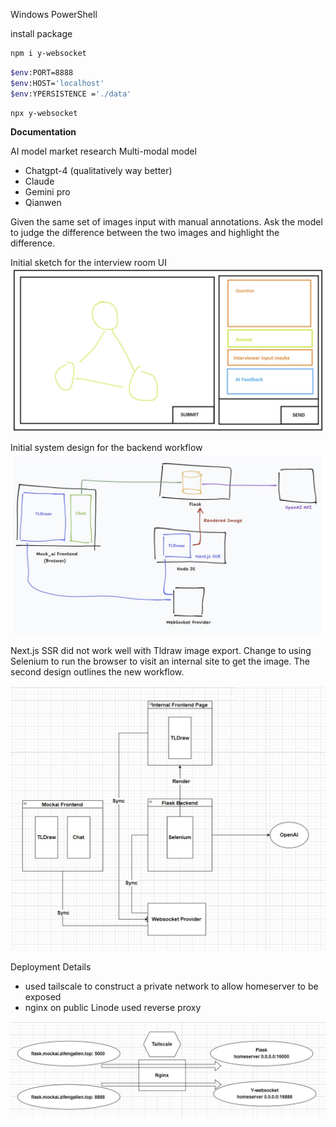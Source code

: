 Windows PowerShell

install package
```bash
npm i y-websocket
```

```bash
$env:PORT=8888 
$env:HOST='localhost' 
$env:YPERSISTENCE ='./data'
```

```bash
npx y-websocket
```


**Documentation**

AI model market research 
Multi-modal model 
- Chatgpt-4 (qualitatively way better)
- Claude 
- Gemini pro
- Qianwen 

Given the same set of images input with manual annotations. 
Ask the model to judge the difference between the two images and highlight the difference.

Initial sketch for the interview room UI
![sketch](https://raw.githubusercontent.com/AllenAnZifeng/MockAI_Backend/master/images/sketch.jpg)

Initial system design for the backend workflow
![first design](https://raw.githubusercontent.com/AllenAnZifeng/MockAI_Backend/master/images/first-design.jpg)

Next.js SSR did not work well with Tldraw image export. Change to using Selenium to run the browser to visit an internal site to get the image.
The second design outlines the new workflow.

![second design](https://raw.githubusercontent.com/AllenAnZifeng/MockAI_Backend/master/images/second-design.jpg)

Deployment Details
- used tailscale to construct a private network to allow homeserver to be exposed
- nginx on public Linode used reverse proxy

![deployment-detail](https://raw.githubusercontent.com/AllenAnZifeng/MockAI_Backend/master/images/deployment-detail.jpg)



